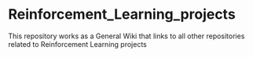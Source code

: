 # Reinforcement_Learning_projects
This repository works as a General Wiki that links to all other repositories related to Reinforcement Learning projects

